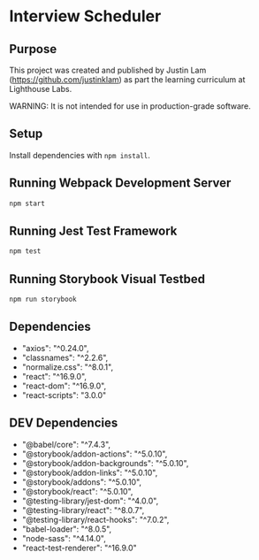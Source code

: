 # Interview Scheduler

## Purpose
This project was created and published by Justin Lam (https://github.com/justinklam) as part the learning curriculum at Lighthouse Labs.

WARNING: It is not intended for use in production-grade software.

## Setup

Install dependencies with `npm install`.

## Running Webpack Development Server

```sh
npm start
```

## Running Jest Test Framework

```sh
npm test
```

## Running Storybook Visual Testbed

```sh
npm run storybook
```

## Dependencies

  - "axios": "^0.24.0",
  - "classnames": "^2.2.6",
  - "normalize.css": "^8.0.1",
  - "react": "^16.9.0",
  - "react-dom": "^16.9.0",
  - "react-scripts": "3.0.0"

## DEV Dependencies
  - "@babel/core": "^7.4.3",
  - "@storybook/addon-actions": "^5.0.10",
  - "@storybook/addon-backgrounds": "^5.0.10",
  - "@storybook/addon-links": "^5.0.10",
  - "@storybook/addons": "^5.0.10",
  - "@storybook/react": "^5.0.10",
  - "@testing-library/jest-dom": "^4.0.0",
  - "@testing-library/react": "^8.0.7",
  - "@testing-library/react-hooks": "^7.0.2",
  - "babel-loader": "^8.0.5",
  - "node-sass": "^4.14.0",
  - "react-test-renderer": "^16.9.0"